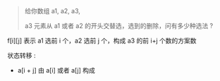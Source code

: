 > 给你数组 a1, a2, a3,
> 
> a3 元素从 a1 或者 a2 的开头交替选，选到的删除，问有多少种选法 ?

f[i][j] 表示 a1 选前 i 个，a2 选前 j 个，构成 a3 的前 i+j 个数的方案数

状态转移 :

- a[i + j] 由 a[i] 或者 a[j] 构成
